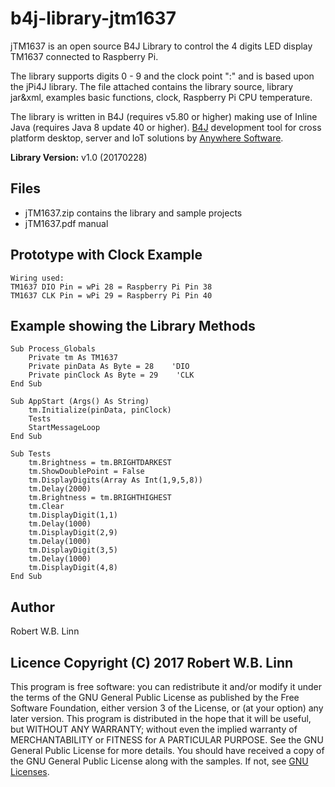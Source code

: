 # b4j-library-jtm1637
jTM1637 is an open source B4J Library to control the 4 digits LED display TM1637 connected to Raspberry Pi.

The library supports digits 0 - 9 and the clock point ":" and is based upon the jPi4J library.
The file attached contains the library source, library jar&xml, examples basic functions, clock, Raspberry Pi CPU temperature.

The library is written in B4J (requires v5.80 or higher) making use of Inline Java (requires Java 8 update 40 or higher).
[B4J](https://www.b4x.com/b4j.html) development tool for cross platform desktop, server and IoT solutions by [Anywhere Software](https://www.b4x.com). 

__Library Version:__ v1.0 (20170228)

## Files
* jTM1637.zip contains the library and sample projects
* jTM1637.pdf manual 

## Prototype with Clock Example
```
Wiring used:
TM1637 DIO Pin = wPi 28 = Raspberry Pi Pin 38
TM1637 CLK Pin = wPi 29 = Raspberry Pi Pin 40
```

## Example showing the Library Methods
```
Sub Process_Globals
    Private tm As TM1637
    Private pinData As Byte = 28    'DIO
    Private pinClock As Byte = 29    'CLK
End Sub

Sub AppStart (Args() As String)
    tm.Initialize(pinData, pinClock)
    Tests
    StartMessageLoop
End Sub

Sub Tests
    tm.Brightness = tm.BRIGHTDARKEST
    tm.ShowDoublePoint = False
    tm.DisplayDigits(Array As Int(1,9,5,8))
    tm.Delay(2000)
    tm.Brightness = tm.BRIGHTHIGHEST
    tm.Clear
    tm.DisplayDigit(1,1)
    tm.Delay(1000)
    tm.DisplayDigit(2,9)
    tm.Delay(1000)
    tm.DisplayDigit(3,5)
    tm.Delay(1000)
    tm.DisplayDigit(4,8)
End Sub
```

## Author
Robert W.B. Linn
 
## Licence Copyright (C) 2017 Robert W.B. Linn
This program is free software: you can redistribute it and/or modify it under the terms of the GNU General Public License as published by the Free Software Foundation, either version 3 of the License, or (at your option) any later version. This program is distributed in the hope that it will be useful, but WITHOUT ANY WARRANTY; without even the implied warranty of MERCHANTABILITY or FITNESS for A PARTICULAR PURPOSE.  See the GNU General Public License for more details. You should have received a copy of the GNU General Public License along with the samples.  If not, see [GNU Licenses](http://www.gnu.org/licenses/).
